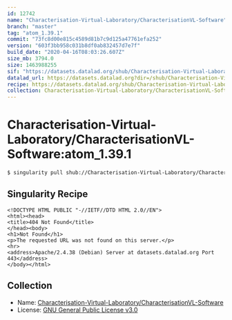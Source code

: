 ```yaml
---
id: 12742
name: "Characterisation-Virtual-Laboratory/CharacterisationVL-Software"
branch: "master"
tag: "atom_1.39.1"
commit: "73fc8d00e815c4589d81b7c9d125a47761efa252"
version: "603f3bb958c031b8df0ab832457d7e7f"
build_date: "2020-04-16T08:03:26.607Z"
size_mb: 3794.0
size: 1463988255
sif: "https://datasets.datalad.org/shub/Characterisation-Virtual-Laboratory/CharacterisationVL-Software/atom_1.39.1/2020-04-16-73fc8d00-603f3bb9/603f3bb958c031b8df0ab832457d7e7f.sif"
datalad_url: https://datasets.datalad.org?dir=/shub/Characterisation-Virtual-Laboratory/CharacterisationVL-Software/atom_1.39.1/2020-04-16-73fc8d00-603f3bb9/
recipe: https://datasets.datalad.org/shub/Characterisation-Virtual-Laboratory/CharacterisationVL-Software/atom_1.39.1/2020-04-16-73fc8d00-603f3bb9/Singularity
collection: Characterisation-Virtual-Laboratory/CharacterisationVL-Software
---
```


# Characterisation-Virtual-Laboratory/CharacterisationVL-Software:atom_1.39.1

```bash
$ singularity pull shub://Characterisation-Virtual-Laboratory/CharacterisationVL-Software:atom_1.39.1
```

## Singularity Recipe

```singularity
<!DOCTYPE HTML PUBLIC "-//IETF//DTD HTML 2.0//EN">
<html><head>
<title>404 Not Found</title>
</head><body>
<h1>Not Found</h1>
<p>The requested URL was not found on this server.</p>
<hr>
<address>Apache/2.4.38 (Debian) Server at datasets.datalad.org Port 443</address>
</body></html>
```

## Collection

 - Name: [Characterisation-Virtual-Laboratory/CharacterisationVL-Software](https://github.com/Characterisation-Virtual-Laboratory/CharacterisationVL-Software)
 - License: [GNU General Public License v3.0](https://api.github.com/licenses/gpl-3.0)

